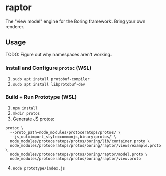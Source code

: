 # raptor
The "view model" engine for the Boring framework. Bring your own renderer.

## Usage
TODO: Figure out why namespaces aren't working.

### Install and Configure `protoc` (WSL)

1. `sudo apt install protobuf-compiler`
2. `sudo apt install libprotobuf-dev`

### Build + Run Prototype (WSL)

1. `npm install`
2. `mkdir protos`
3. Generate JS protos:
```
protoc \
  --proto_path=node_modules/protoceratops/protos/ \
  --js_out=import_style=commonjs,binary:protos/ \
  node_modules/protoceratops/protos/boring/lib/container.proto \
  node_modules/protoceratops/protos/boring/raptor/views/example.proto \
  node_modules/protoceratops/protos/boring/raptor/model.proto \
  node_modules/protoceratops/protos/boring/raptor/view.proto
```
4. `node prototype/index.js`
